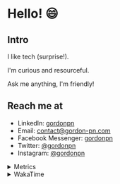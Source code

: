 # Hello! 😄

## Intro

I like tech (surprise!).

I'm curious and resourceful.

Ask me anything, I'm friendly!

## Reach me at

- LinkedIn: [gordonpn](https://www.linkedin.com/in/gordonpn/)
- Email: [contact@gordon-pn.com](mailto:contact@gordon-pn.com)
- Facebook Messenger: [gordonpn](https://www.messenger.com/t/Gordonpn)
- Twitter: [@gordonpn](https://twitter.com/Gordonpn)
- Instagram: [@gordonpn](https://www.instagram.com/gordonpn/)

<details>
  <summary>Metrics</summary>

  <img align="center" src="https://github.com/gordonpn/gordonpn/blob/master/github-metrics.svg" alt="GitHub Metrics">

</details>

<details>
  <summary>WakaTime</summary>

  <!--START_SECTION:waka-->
📊 **This Week I Spent My Time On** 

```text
💬 Programming Languages: 
Java                     41 mins             █████░░░░░░░░░░░░░░░░░░░░   20.78 % 
INI                      27 mins             ███░░░░░░░░░░░░░░░░░░░░░░   13.82 % 
Brazil Dependency Config 27 mins             ███░░░░░░░░░░░░░░░░░░░░░░   13.74 % 
JSON                     25 mins             ███░░░░░░░░░░░░░░░░░░░░░░   12.87 % 
Properties               24 mins             ███░░░░░░░░░░░░░░░░░░░░░░   12.28 % 

🔥 Editors: 
IntelliJ IDEA            2 hrs 32 mins       ███████████████████░░░░░░   77.16 % 
VS Code                  45 mins             ██████░░░░░░░░░░░░░░░░░░░   22.84 % 
```


 Last Updated on 12/12/2024 10:26:13 UTC
<!--END_SECTION:waka-->
</details>
